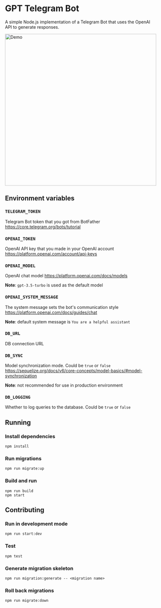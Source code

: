 # GPT Telegram Bot

A simple Node.js implementation of a Telegram Bot that uses the OpenAI API to generate responses.

<img src="misc/demo.gif" height="500" alt="Demo">

## Environment variables

### `TELEGRAM_TOKEN`

Telegram Bot token that you got from BotFather
https://core.telegram.org/bots/tutorial

### `OPENAI_TOKEN`

OpenAI API key that you made in your OpenAI account
https://platform.openai.com/account/api-keys

### `OPENAI_MODEL`

OpenAI chat model
https://platform.openai.com/docs/models

**Note**: `gpt-3.5-turbo` is used as the default model

### `OPENAI_SYSTEM_MESSAGE`

The system message sets the bot's communication style
https://platform.openai.com/docs/guides/chat

**Note**: default system message is `You are a helpful assistant`

### `DB_URL`

DB connection URL

### `DB_SYNC`

Model synchronization mode. Could be `true` or `false`
https://sequelize.org/docs/v6/core-concepts/model-basics/#model-synchronization

**Note**: not recommended for use in production environment

### `DB_LOGGING`

Whether to log queries to the database. Could be `true` or `false`

## Running

### Install dependencies

```
npm install
```

### Run migrations

```
npm run migrate:up
```

### Build and run

```
npm run build
npm start
```

## Contributing

### Run in development mode

```
npm run start:dev
```

### Test

```
npm test
```

### Generate migration skeleton

```
npm run migration:generate -- <migration name>
```

### Roll back migrations

```
npm run migrate:down
```


